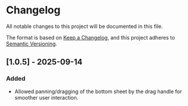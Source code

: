 # Changelog

All notable changes to this project will be documented in this file.

The format is based on [Keep a Changelog](https://keepachangelog.com/en/1.0.0/),
and this project adheres to [Semantic Versioning](https://semver.org/).

## [1.0.5] - 2025-09-14
### Added
- Allowed panning/dragging of the bottom sheet by the drag handle for smoother user interaction.
